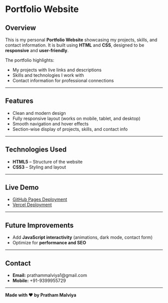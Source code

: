 <h1>Portfolio Website</h1>

<h2>Overview</h2>
<p>This is my personal <b>Portfolio Website</b> showcasing my projects, skills, and contact information. It is built using <b>HTML</b> and <b>CSS</b>, designed to be <b>responsive</b> and <b>user-friendly</b>.</p>

<p>The portfolio highlights:</p>
<ul>
  <li>My projects with live links and descriptions</li>
  <li>Skills and technologies I work with</li>
  <li>Contact information for professional connections</li>
</ul>

<hr>

<h2>Features</h2>
<ul>
  <li>Clean and modern design</li>
  <li>Fully responsive layout (works on mobile, tablet, and desktop)</li>
  <li>Smooth navigation and hover effects</li>
  <li>Section-wise display of projects, skills, and contact info</li>
</ul>

<hr>

<h2>Technologies Used</h2>
<ul>
  <li><b>HTML5</b> – Structure of the website</li>
  <li><b>CSS3</b> – Styling and layout</li>
</ul>

<hr>

<h2>Live Demo</h2>
<ul>
  <li><a href="https://prathammalviya1.github.io/Portfolio/">GitHub Pages Deployment</a></li>
  <li><a href="https://pratham-malviya-portfolio.vercel.app/">Vercel Deployment</a></li>
</ul>

<hr>

<h2>Future Improvements</h2>
<ul>
  <li>Add <b>JavaScript interactivity</b> (animations, dark mode, contact form)</li>
  <li>Optimize for <b>performance and SEO</b></li>
</ul>

<hr>

<h2>Contact</h2>
<ul>
  <li><b>Email:</b> prathammalviya1@gmail.com</li>
   <li><b>Mobile:</b> +91-9399955729</li>
</ul>

<hr>

<p><b>Made with ❤️ by Pratham Malviya</b></p>
